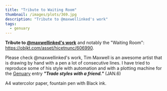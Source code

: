 ```yaml
---
title: "Tribute to Waiting Room"
thumbnail: /images/plots/369.jpg
description: "Tribute to @maxwellinked's work"
tags:
  - genuary
---
```


**Tribute to [@maxwellinked's work](https://objkt.com/profile/maxwellinked)** and notably the "Waiting Room": https://objkt.com/asset/hicetnunc/606990.

Please check @maxwellinked's work, Tim Maxwell is an awesome artist that is drawing by hand with a pen a lot of consecutive lines. I have tried to reproduce some of his style with automation and with a plotting machine for the [Genuary](https://genuary.art/) entry ***"Trade styles with a friend."*** (JAN.6)

A4 watercolor paper, fountain pen with Black ink.
